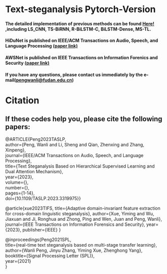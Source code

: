 # Text-steganalysis Pytorch-Version

#### The detailed implementation of previous methods can be found [Here!](https://github.com/CAU-Tstega/Text-steganalysis) ,including LS_CNN, TS-BiRNN, R-BiLSTM-C, BiLSTM-Dense, MS-TL.

#### HiDuNet is published on IEEE/ACM Transactions on Audio, Speech, and Language Processing [(paper link)](https://ieeexplore.ieee.org/abstract/document/10268497)
#### AWSNet is published on IEEE Transactions on Information Forenics and Security [(paper link)](https://ieeexplore.ieee.org/abstract/document/10299660/)

#### If you have any questions, please contact us immediately by the e-mail(pengwanli@fudan.edu.cn)

# Citation
## If these codes help you, please cite the following papers:
@ARTICLE{Peng2023TASLP,   
author={Peng, Wanli and Li, Sheng and Qian, Zhenxing and Zhang, Xinpeng},    
journal={IEEE/ACM Transactions on Audio, Speech, and Language Processing},    
title={Text Steganalysis Based on Hierarchical Supervised Learning and Dual Attention Mechanism},    
year={2023},   
volume={},   
number={},   
pages={1-14},   
doi={10.1109/TASLP.2023.3319975}}

@article{xue2023TIFS,
  title={Adaptive domain-invariant feature extraction for cross-domain linguistic steganalysis},
  author={Xue, Yiming and Wu, Jiaxuan and Ji, Ronghua and Zhong, Ping and Wen, Juan and Peng, Wanli},
  journal={IEEE Transactions on Information Forensics and Security},
  year={2023},
  publisher={IEEE}
}

@inproceedings{Peng2021SPL,   
title={real-time text steganalysis based on multi-stage transfer learning},   
author={Wanli Peng, Jinyu Zhang, Yiming Xue, Zhenghong Yang},   
booktitle={Signal Processing Letter (SPL)},   
year={2021}   
}
